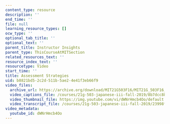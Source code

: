 ```yaml
---
content_type: resource
description: ''
end_time: ''
file: null
learning_resource_types: []
ocw_type: ''
optional_tab_title: ''
optional_text: ''
parent_title: Instructor Insights
parent_type: ThisCourseAtMITSection
related_resources_text: ''
resource_index_text: ''
resourcetype: Video
start_time: ''
title: Assessment Strategies
uid: b8821bd5-2c2d-511b-5ae2-4e41f3eb66f9
video_files:
  archive_url: https://archive.org/download/MIT21G503F16/MIT21G_503F16_track07_en_300k.mp4
  video_captions_file: /courses/21g-503-japanese-iii-fall-2019/8b7dcc884c0a5ebc92d43ab7ef4c2de4_dWNrHmcb4Oo.vtt
  video_thumbnail_file: https://img.youtube.com/vi/dWNrHmcb4Oo/default.jpg
  video_transcript_file: /courses/21g-503-japanese-iii-fall-2019/23998f46ff9ff2ca9cf502abd98d3a93_dWNrHmcb4Oo.pdf
video_metadata:
  youtube_id: dWNrHmcb4Oo
---
```

